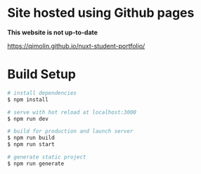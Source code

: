 # Site hosted using Github pages
**This website is not up-to-date**

https://qimolin.github.io/nuxt-student-portfolio/

# Build Setup

```bash
# install dependencies
$ npm install

# serve with hot reload at localhost:3000
$ npm run dev

# build for production and launch server
$ npm run build
$ npm run start

# generate static project
$ npm run generate
```
